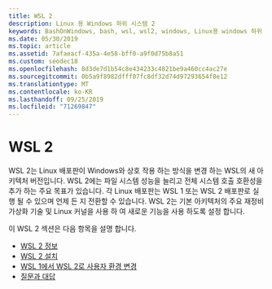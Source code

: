 ```yaml
---
title: WSL 2
description: Linux 용 Windows 하위 시스템 2
keywords: BashOnWindows, bash, wsl, wsl2, windows, Linux용 windows 하위 시스템, windowssubsystem, ubuntu, debian, suse, windows 10, 설치
ms.date: 05/30/2019
ms.topic: article
ms.assetid: 7afaeacf-435a-4e58-bff0-a9f0d75b8a51
ms.custom: seodec18
ms.openlocfilehash: 8d3de7d1b54c8e434233c4821be9a460cc4ac27e
ms.sourcegitcommit: 0b5a9f8982dfff07fc8df32d74d97293654f8e12
ms.translationtype: MT
ms.contentlocale: ko-KR
ms.lasthandoff: 09/25/2019
ms.locfileid: "71269847"
---
```

# <a name="wsl-2"></a>WSL 2

WSL 2는 Linux 배포판이 Windows와 상호 작용 하는 방식을 변경 하는 WSL의 새 아키텍처 버전입니다. WSL 2에는 파일 시스템 성능을 늘리고 전체 시스템 호출 호환성을 추가 하는 주요 목표가 있습니다. 각 Linux 배포판는 WSL 1 또는 WSL 2 배포판로 실행 될 수 있으며 언제 든 지 전환할 수 있습니다. WSL 2는 기본 아키텍처의 주요 재정비 가상화 기술 및 Linux 커널을 사용 하 여 새로운 기능을 사용 하도록 설정 합니다.

이 WSL 2 섹션은 다음 항목을 설명 합니다.

* [WSL 2 정보](./wsl2-about.md)
* [WSL 2 설치](./wsl2-install.md)
* [WSL 1에서 WSL 2로 사용자 환경 변경](./wsl2-ux-changes.md)
* [질문과 대답](./wsl2-faq.md)